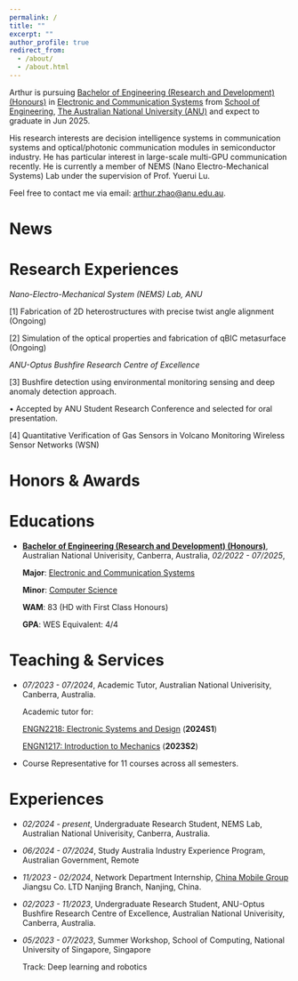 ```yaml
---
permalink: /
title: ""
excerpt: ""
author_profile: true
redirect_from: 
  - /about/
  - /about.html
---
```



<span class='anchor' id='about-me'></span>

Arthur is pursuing [Bachelor of Engineering (Research and Development) (Honours)](https://programsandcourses.anu.edu.au/2022/program/aenrd) in [Electronic and Communication Systems](https://programsandcourses.anu.edu.au/2022/major/ELCO-MAJ) from [School of Engineering](https://eng.anu.edu.au/), [The Australian National University (ANU)](https://www.anu.edu.au/) and expect to graduate in Jun 2025.

His research interests are decision intelligence systems in communication systems and optical/photonic communication modules in semiconductor industry. He has particular interest in large-scale multi-GPU communication recently. He is currently a member of NEMS (Nano Electro-Mechanical Systems) Lab under the supervision of Prof. Yuerui Lu.

Feel free to contact me via email: [arthur.zhao@anu.edu.au](mailto:arthur.zhao@anu.edu.au).

# News


# Research Experiences 
_Nano-Electro-Mechanical System (NEMS) Lab, ANU_

[1] Fabrication of 2D heterostructures with precise twist angle alignment (Ongoing)

[2] Simulation of the optical properties and fabrication of qBIC metasurface (Ongoing)

_ANU-Optus Bushfire Research Centre of Excellence_

[3] Bushfire detection using environmental monitoring sensing and deep anomaly detection approach.

• Accepted by ANU Student Research Conference and selected for oral presentation.

[4] Quantitative Verification of Gas Sensors in Volcano Monitoring Wireless Sensor Networks (WSN)


# Honors & Awards


# Educations
- [**Bachelor of Engineering (Research and Development) (Honours)**](https://programsandcourses.anu.edu.au/2022/program/aenrd), Australian National Univerisity, Canberra, Australia, *02/2022 - 07/2025*,

  **Major**: [Electronic and Communication Systems](https://programsandcourses.anu.edu.au/2022/major/ELCO-MAJ)

  **Minor**: [Computer Science](https://programsandcourses.anu.edu.au/2022/minor/csci-min)

  **WAM**: 83 (HD with First Class Honours)

  **GPA**: WES Equivalent: 4/4

# Teaching & Services
- *07/2023 - 07/2024*, Academic Tutor, Australian National Univerisity, Canberra, Australia.

  Academic tutor for:

    [ENGN2218: Electronic Systems and Design](https://programsandcourses.anu.edu.au/2024/course/engn2218) (**2024S1**)

    [ENGN1217: Introduction to Mechanics](https://programsandcourses.anu.edu.au/2023/course/engn1217) (**2023S2**)
  
- Course Representative for 11 courses across all semesters.  

# Experiences
- *02/2024 - present*, Undergraduate Research Student, NEMS Lab, Australian National Univerisity, Canberra, Australia.

- *06/2024 - 07/2024*, Study Australia Industry Experience Program, Australian Government, Remote

- *11/2023 - 02/2024*, Network Department Internship, [China Mobile Group](https://www.chinamobileltd.com/en/global/home.php) Jiangsu Co. LTD Nanjing Branch, Nanjing, China.

- *02/2023 - 11/2023*, Undergraduate Research Student, ANU-Optus Bushfire Research Centre of Excellence, Australian National Univerisity, Canberra, Australia.

- *05/2023 - 07/2023*, Summer Workshop, School of Computing, National University of Singapore, Singapore

  Track: Deep learning and robotics


